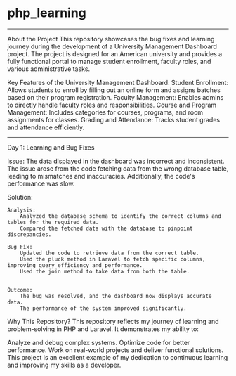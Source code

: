 # php_learning

-----------------------------------------------------------
About the Project
This repository showcases the bug fixes and learning journey during the development of a University Management Dashboard project. The project is designed for an American university and provides a fully functional portal to manage student enrollment, faculty roles, and various administrative tasks.

Key Features of the University Management Dashboard:
Student Enrollment: Allows students to enroll by filling out an online form and assigns batches based on their program registration.
Faculty Management: Enables admins to directly handle faculty roles and responsibilities.
Course and Program Management: Includes categories for courses, programs, and room assignments for classes.
Grading and Attendance: Tracks student grades and attendance efficiently.

-------------------------------------------------------------------------


Day 1: Learning and Bug Fixes

Issue:
The data displayed in the dashboard was incorrect and inconsistent. The issue arose from the code fetching data from the wrong database table, leading to mismatches and inaccuracies. Additionally, the code's performance was slow.

Solution:

    Analysis:
        Analyzed the database schema to identify the correct columns and tables for the required data.
        Compared the fetched data with the database to pinpoint discrepancies.

    Bug Fix:
        Updated the code to retrieve data from the correct table.
        Used the pluck method in Laravel to fetch specific columns, improving query efficiency and performance.
        Used the join method to take data from both the table.
        

    Outcome:
        The bug was resolved, and the dashboard now displays accurate data.
        The performance of the system improved significantly.


Why This Repository?
This repository reflects my journey of learning and problem-solving in PHP and Laravel. It demonstrates my ability to:

Analyze and debug complex systems.
Optimize code for better performance.
Work on real-world projects and deliver functional solutions.
This project is an excellent example of my dedication to continuous learning and improving my skills as a developer.

